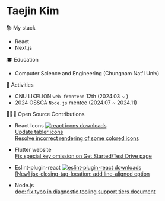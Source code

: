 Taejin Kim
============

📚 My stack
- React
- Next.js

🎓 Education
- Computer Science and Engineering (Chungnam Nat'l Univ)

🎒 Activities
- CNU LIKELION `web frontend` 12th (2024.03 ~ )
- 2024 OSSCA `Node.js` mentee (2024.07 ~ 2024.11)

🧑🏻‍💻 Open Source Contributions
- React Icons <a href="https://npmjs.com/react-icons"><img src="https://img.shields.io/npm/dm/react-icons.svg?style=plastic&logo=npm&label=&color=9cf" alt="react icons downloads" /></a> <br>
[Update tabler icons](https://github.com/react-icons/react-icons/pull/811) <br/>
[Resolve incorrect rendering of some colored icons](https://github.com/react-icons/react-icons/pull/830)

- Flutter website <br>
[Fix special key omission on Get Started/Test Drive page](https://github.com/flutter/website/pull/10721)

- Eslint-plugin-react <a href="https://npmjs.com/eslint-plugin-react"><img src="https://img.shields.io/npm/dm/eslint-plugin-react.svg?style=plastic&logo=npm&label=&color=9cf" alt="eslint-plugin-react downloads" /></a> <br>
[[New] jsx-closing-tag-location: add line-aligned option](https://github.com/jsx-eslint/eslint-plugin-react/pull/3777)

- Node.js <br>
[doc: fix typo in diagnostic tooling support tiers document](https://github.com/nodejs/node/pull/54058)

